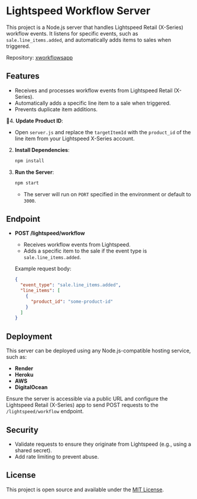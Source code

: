 # Lightspeed Workflow Server

This project is a Node.js server that handles Lightspeed Retail (X-Series) workflow events. It listens for specific events, such as `sale.line_items.added`, and automatically adds items to sales when triggered.

Repository: [xworkflowsapp](https://github.com/tavarezlspd/xworkflowsapp)

## Features

- Receives and processes workflow events from Lightspeed Retail (X-Series).
- Automatically adds a specific line item to a sale when triggered.
- Prevents duplicate item additions.

4. **Update Product ID**:
   - Open `server.js` and replace the `targetItemId` with the `product_id` of the line item from your Lightspeed X-Series account.

2. **Install Dependencies**:
   ```sh
   npm install
   ```

3. **Run the Server**:
   ```sh
   npm start
   ```

   - The server will run on `PORT` specified in the environment or default to `3000`.

## Endpoint

- **POST /lightspeed/workflow**
  - Receives workflow events from Lightspeed.
  - Adds a specific item to the sale if the event type is `sale.line_items.added`.
  
  Example request body:
  ```json
  {
    "event_type": "sale.line_items.added",
    "line_items": [
      {
        "product_id": "some-product-id"
      }
    ]
  }
  ```

## Deployment

This server can be deployed using any Node.js-compatible hosting service, such as:

- **Render**
- **Heroku**
- **AWS**
- **DigitalOcean**

Ensure the server is accessible via a public URL and configure the Lightspeed Retail (X-Series) app to send POST requests to the `/lightspeed/workflow` endpoint.

## Security

- Validate requests to ensure they originate from Lightspeed (e.g., using a shared secret).
- Add rate limiting to prevent abuse.

## License

This project is open source and available under the [MIT License](https://opensource.org/licenses/MIT).


